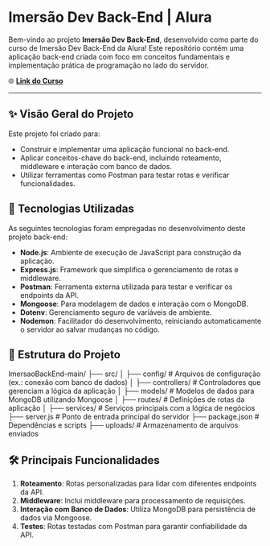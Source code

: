 # Imersão Dev Back-End | Alura

Bem-vindo ao projeto **Imersão Dev Back-End**, desenvolvido como parte do curso de Imersão Dev Back-End da Alura! Este repositório contém uma aplicação back-end criada com foco em conceitos fundamentais e implementação prática de programação no lado do servidor.

🌐 **[Link do Curso](https://cursos.alura.com.br/imersao)**

---

## ✨ Visão Geral do Projeto

Este projeto foi criado para:
- Construir e implementar uma aplicação funcional no back-end.
- Aplicar conceitos-chave do back-end, incluindo roteamento, middleware e interação com banco de dados.
- Utilizar ferramentas como Postman para testar rotas e verificar funcionalidades.

## 🚀 Tecnologias Utilizadas

As seguintes tecnologias foram empregadas no desenvolvimento deste projeto back-end:

- **Node.js**: Ambiente de execução de JavaScript para construção da aplicação.
- **Express.js**: Framework que simplifica o gerenciamento de rotas e middleware.
- **Postman**: Ferramenta externa utilizada para testar e verificar os endpoints da API.
- **Mongoose**: Para modelagem de dados e interação com o MongoDB.
- **Dotenv**: Gerenciamento seguro de variáveis de ambiente.
- **Nodemon**: Facilitador do desenvolvimento, reiniciando automaticamente o servidor ao salvar mudanças no código.

## 📂 Estrutura do Projeto

ImersaoBackEnd-main/ ├── src/ │ ├── config/ # Arquivos de configuração (ex.: conexão com banco de dados) │ ├── controllers/ # Controladores que gerenciam a lógica da aplicação │ ├── models/ # Modelos de dados para MongoDB utilizando Mongoose │ ├── routes/ # Definições de rotas da aplicação │ ├── services/ # Serviços principais com a lógica de negócios ├── server.js # Ponto de entrada principal do servidor ├── package.json # Dependências e scripts ├── uploads/ # Armazenamento de arquivos enviados


## 🛠️ Principais Funcionalidades

1. **Roteamento**: Rotas personalizadas para lidar com diferentes endpoints da API.
2. **Middleware**: Inclui middleware para processamento de requisições.
3. **Interação com Banco de Dados**: Utiliza MongoDB para persistência de dados via Mongoose.
4. **Testes**: Rotas testadas com Postman para garantir confiabilidade da API.
